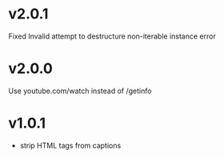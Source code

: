 # v2.0.1

Fixed Invalid attempt to destructure non-iterable instance error

# v2.0.0

Use youtube.com/watch instead of /getinfo

# v1.0.1

* strip HTML tags from captions
